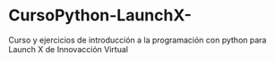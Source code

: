# CursoPython-LaunchX-
Curso y ejercicios de introducción a la programación con python para Launch X de Innovacción Virtual
